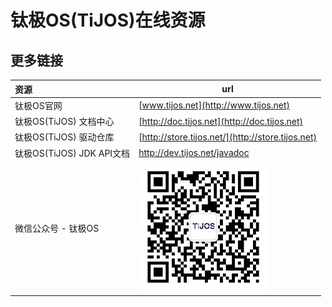 # 钛极OS(TiJOS)在线资源

## 更多链接

| 资源                                     | url                                               |
| :--------------------------------------- | ------------------------------------------------- |
| 钛极OS官网                               | [www.tijos.net](http://www.tijos.net)             |
| 钛极OS(TiJOS) 文档中心                   | [http://doc.tijos.net](http://doc.tijos.net)      |
| 钛极OS(TiJOS) 驱动仓库                   | [http://store.tijos.net/](http://store.tijos.net) |
| 钛极OS(TiJOS) JDK API文档                | <http://dev.tijos.net/javadoc>                    |
| 微信公众号 - 钛极OS                      | ![WeiXin](./img/TIJOS_WEIXIN.jpg)                 |

